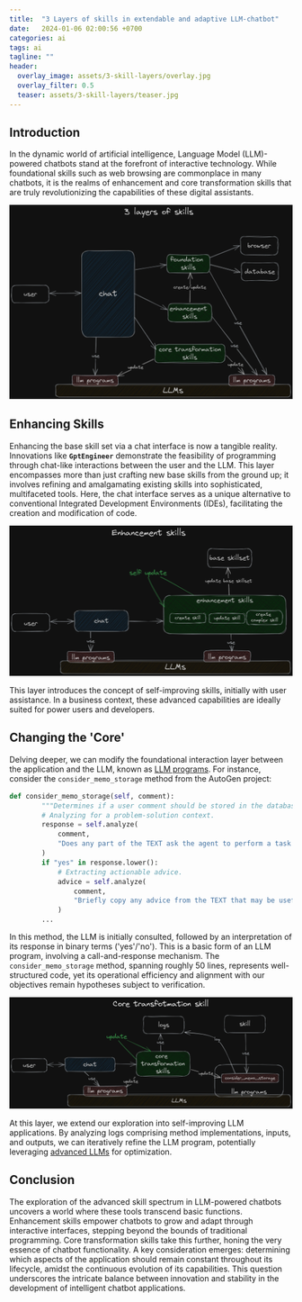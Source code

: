 ```yaml
---
title:  "3 Layers of skills in extendable and adaptive LLM-chatbot"
date:   2024-01-06 02:00:56 +0700
categories: ai
tags: ai
tagline: ""
header:
  overlay_image: assets/3-skill-layers/overlay.jpg
  overlay_filter: 0.5
  teaser: assets/3-skill-layers/teaser.jpg
---
```


## Introduction

In the dynamic world of artificial intelligence, Language Model (LLM)-powered chatbots stand at the forefront of interactive technology. While foundational skills such as web browsing are commonplace in many chatbots, it is the realms of enhancement and core transformation skills that are truly revolutionizing the capabilities of these digital assistants.

![3 skills layers](/assets/3-skill-layers/3_layers_of_skills.png)

## Enhancing Skills

Enhancing the base skill set via a chat interface is now a tangible reality. Innovations like **`GptEngineer`** demonstrate the feasibility of programming through chat-like interactions between the user and the LLM. This layer encompasses more than just crafting new base skills from the ground up; it involves refining and amalgamating existing skills into sophisticated, multifaceted tools. Here, the chat interface serves as a unique alternative to conventional Integrated Development Environments (IDEs), facilitating the creation and modification of code.

![enhancement skills](/assets/3-skill-layers/enhancement_skills.png)

This layer introduces the concept of self-improving skills, initially with user assistance. In a business context, these advanced capabilities are ideally suited for power users and developers.

## Changing the 'Core'

Delving deeper, we can modify the foundational interaction layer between the application and the LLM, known as [LLM programs](https://arxiv.org/abs/2305.05364). For instance, consider the `consider_memo_storage` method from the AutoGen project:
```python
def consider_memo_storage(self, comment):
        """Determines if a user comment should be stored in the database."""
        # Analyzing for a problem-solution context.
        response = self.analyze(
            comment,
            "Does any part of the TEXT ask the agent to perform a task or solve a problem? Answer with just one word, yes or no.",
        )
        if "yes" in response.lower():
            # Extracting actionable advice.
            advice = self.analyze(
                comment,
                "Briefly copy any advice from the TEXT that may be useful for a similar but different task in the future. If no advice is present, respond with 'none'.",
            )
        ...            
```
In this method, the LLM is initially consulted, followed by an interpretation of its response in binary terms ('yes'/'no'). This is a basic form of an LLM program, involving a call-and-response mechanism. The `consider_memo_storage` method, spanning roughly 50 lines, represents well-structured code, yet its operational efficiency and alignment with our objectives remain hypotheses subject to verification.

![core transformation skill](/assets/3-skill-layers/core_transformation_skill.png)

At this layer, we extend our exploration into self-improving LLM applications. By analyzing logs comprising method implementations, inputs, and outputs, we can iteratively refine the LLM program, potentially leveraging [advanced LLMs](https://arxiv.org/abs/2309.03409) for optimization.

## Conclusion

The exploration of the advanced skill spectrum in LLM-powered chatbots uncovers a world where these tools transcend basic functions. Enhancement skills empower chatbots to grow and adapt through interactive interfaces, stepping beyond the bounds of traditional programming. Core transformation skills take this further, honing the very essence of chatbot functionality. A key consideration emerges: determining which aspects of the application should remain constant throughout its lifecycle, amidst the continuous evolution of its capabilities. This question underscores the intricate balance between innovation and stability in the development of intelligent chatbot applications.